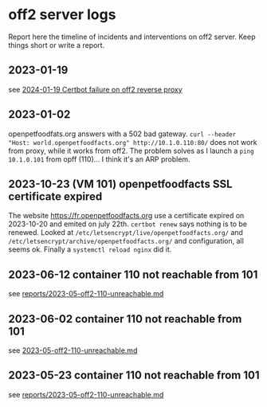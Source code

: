 # off2 server logs

Report here the timeline of incidents and interventions on off2 server.
Keep things short or write a report.

## 2023-01-19

see [2024-01-19 Certbot failure on off2 reverse proxy](./reports/2024-01-19-certbot-failure-off2-proxy.md)

## 2023-01-02

openpetfoodfats.org answers with a 502 bad gateway.
`curl --header "Host: world.openpetfoodfacts.org" http://10.1.0.110:80/` does not work from proxy, while it works from off2.
The problem solves as I launch a `ping 10.1.0.101` from opff (110)…
I think it's an ARP problem.

## 2023-10-23 (VM 101) openpetfoodfacts SSL certificate expired

The website https://fr.openpetfoodfacts.org use a certificate expired on 2023-10-20 and emited on july 22th.
`certbot renew` says nothing is to be renewed.
Looked at `/etc/letsencrypt/live/openpetfoodfacts.org/` and `/etc/letsencrypt/archive/openpetfoodfacts.org/` and configuration, all seems ok.
Finally a `systemctl reload nginx` did it.

## 2023-06-12 container 110 not reachable from 101

see [reports/2023-05-off2-110-unreachable.md](./reports/2023-05-off2-110-unreachable.md)

## 2023-06-02 container 110 not reachable from 101

see [2023-05-off2-110-unreachable.md](./reports/2023-05-off2-110-unreachable.md)

## 2023-05-23 container 110 not reachable from 101

see [reports/2023-05-off2-110-unreachable.md](./reports/2023-05-off2-110-unreachable.md)
